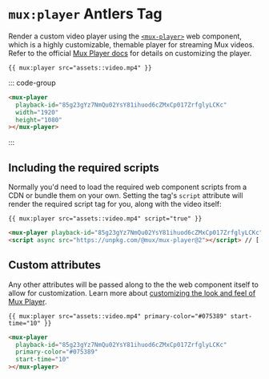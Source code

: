 # `mux:player` <Badge type="info">Antlers Tag</Badge>

Render a custom video player using the [`<mux-player>`](https://www.npmjs.com/package/@mux/mux-player) web component,
which is a highly customizable, themable player for streaming Mux videos. Refer to the official
[Mux Player docs](https://docs.mux.com/guides/mux-player-web) for details on customizing the player.

```antlers
{{ mux:player src="assets::video.mp4" }}
```

::: code-group

```html [Output]
<mux-player
  playback-id="85g23gYz7NmQu02YsY81ihuod6cZMxCp017ZrfglyLCKc"
  width="1920"
  height="1080"
></mux-player>
```

:::

## Including the required scripts

Normally you'd need to load the required web component scripts from a CDN or bundle them on your own.
Setting the tag's `script` attribute will render the required script tag for you, along with the video itself:

```antlers
{{ mux:player src="assets::video.mp4" script="true" }}
```

```html
<mux-player playback-id="85g23gYz7NmQu02YsY81ihuod6cZMxCp017ZrfglyLCKc"></mux-player>
<script async src="https://unpkg.com/@mux/mux-player@2"></script> // [!code focus]
```

## Custom attributes

Any other attributes will be passed along to the the web component itself to allow for customization.
Learn more about [customizing the look and feel of Mux Player](https://docs.mux.com/guides/player-customize-look-and-feel).

```antlers
{{ mux:player src="assets::video.mp4" primary-color="#075389" start-time="10" }}
```

```html
<mux-player
  playback-id="85g23gYz7NmQu02YsY81ihuod6cZMxCp017ZrfglyLCKc"
  primary-color="#075389"
  start-time="10"
></mux-player>
```

